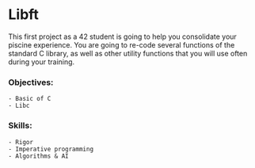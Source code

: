 # Libft
This first project as a 42 student is going to help you consolidate your piscine experience. You are going to re-code several functions of the standard C library, as well as other utility functions that you will use often during your training.

### Objectives:

    - Basic of C
    - Libc

### Skills:

    - Rigor
    - Imperative programming
    - Algorithms & AI